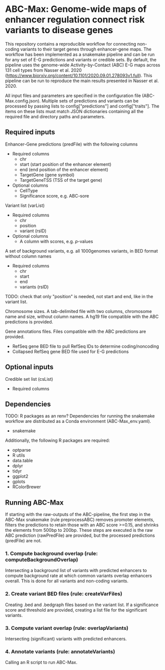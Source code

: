 # ABC-Max: Genome-wide maps of enhancer regulation connect risk variants to disease genes

This repository contains a reproducible workflow for connecting non-coding variants to their target genes through enhancer-gene maps. The workflow has been implemented as a snakemake pipeline and can be run for any set of E-G predictions and variants or credible sets. By default, the pipeline uses the genome-wide Activity-by-Contact (ABC) E-G maps across 131 cell types from Nasser et al. 2020 (https://www.biorxiv.org/content/10.1101/2020.09.01.278093v1.full). This pipeline can be run to reproduce the main results presented in Nasser et al. 2020.

All input files and parameters are specified in the configuration file (ABC-Max.config.json). Multiple sets of predictions and variants can be processed by passing lists to config["predictions"] and config["traits"]. The items on these lists must match JSON dictionaries containing all the required file and directory paths and parameters.

## Required inputs

Enhancer-Gene predictions (predFile) with the following columns
* Required columns
	* chr
	* start (start position of the enhancer element)
	* end (end position of the enhancer element)
	* TargetGene (gene symbol)
	* TargetGeneTSS (TSS of the target gene)
* Optional columns
	* CellType
	* Significance score, e.g. ABC-sore

Variant list (varList)
* Required columns
	* chr
	* position
	* variant (rsID)
* Optional columns
	* A column with scores, e.g. *p*-values

A set of background variants, e.g. all 1000genomes variants, in BED format without column names
* Required columns
	* chr
	* start
	* end
	* variants (rsID)

TODO: check that only "position" is needed, not start and end, like in the variant list.

Chromosome sizes. A tab-delimited file with two columns, chromosome name and size, without column names. A hg19 file compatible with the ABC predictions is provided.

Gene annotations files. Files compatible with the ABC predictions are provided.
* RefSeq gene BED file to pull RefSeq IDs to determine coding/noncoding
* Collapsed RefSeq gene BED file used for E-G predictions

## Optional inputs

Credible set list (csList)
* Required columns

## Dependencies

TODO: R packages as an renv?
Dependencies for running the snakemake workflow are distributed as a Conda environment (ABC-Max_env.yaml). 
* snakemake

Additionally, the following R packages are required:
* optparse
* R utils
* data.table
* dplyr
* tidyr
* ggplot2
* gplots
* RColorBrewer

## Running ABC-Max

If starting with the raw-outputs of the ABC-pipeline, the first step in the ABC-Max snakemake (rule preprocessABC) removes promoter elements, filters the predictions to retain those with an ABC score >=0.15, and shrinks the elements from 500bp to 200bp. These steps are executed is the raw ABC prediction (rawPredFile) are provided, but the processed predictions (predFile) are not.

###  1. Compute background overlap (rule: computeBackgroundOverlap)
Intersecting a background list of variants with predicted enhancers to compute background rate at which common variants overlap enhancers overall. This is done for all variants and non-coding variants.

### 2. Create variant BED files (rule: createVarFiles)
Creating .bed and .bedgraph files based on the variant list. If a significance score and threshold are provided, creating a list file for the significant variants.

### 3. Compute variant overlap (rule: overlapVariants)
Intersecting (significant) variants with predicted enhancers.

### 4. Annotate variants (rule: annotateVariants)
Calling an R script to run ABC-Max.


